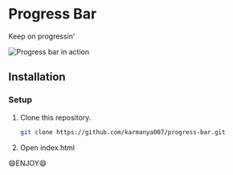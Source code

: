# Progress Bar

Keep on progressin'

![Progress bar in action](https://media.giphy.com/media/TKGIcp2HIpOPLLy0Qo/giphy.gif)

Installation
------------

### Setup

1. Clone this repository.

   ```sh
   git clone https://github.com/karmanya007/progress-bar.git
   ```
2. Open index.html

:smile:ENJOY:smile:
